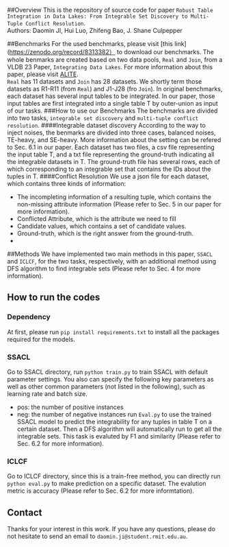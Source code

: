##Overview
This is the repository of source code for paper `Robust Table Integration in Data Lakes: From Integrable Set
Discovery to Multi-Tuple Conflict Resolution`.  
Authors: Daomin JI, Hui Luo, Zhifeng Bao, J. Shane Culpepper

##Benchmarks
For the used benchmarks, please visit [this link](https://zenodo.org/record/8313382） to download our benchmarks. The whole benmarks are created based on two data pools, `Real` and `Join`, from a VLDB 23 Paper, `Integrating Data Lakes`. For more information about this paper, please visit [ALITE](https://github.com/northeastern-datalab/alite).  
`Real` has 11 datasets and `Join` has 28 datasets. We shortly term those datasets as R1-R11 (from `Real`) and J1-J28 (fro `Join`). In original benchmarks, each dataset has several input tables to be integrated. In our paper, those input tables are first integrated into a single table T by outer-union as input of our tasks. 
###How to use our Benchmarks
The benchmarks are divided into two tasks, `integrable set discovery` and `multi-tuple conflict resolution`.
####Integrable dataset discovery
According to the way to inject noises, the benmarks are divided into three cases, balanced noises, TE-heavy, and SE-heavy. More information about the setting can be refered to Sec. 6.1 in our paper.
Each dataset has two files, a csv file representing the input table T, and a txt file representing the ground-truth indicating all the integrable datasets in T.
The ground-truth file has several rows, each of which corresponding to an integrable set that contains the IDs about the tuples in T.
####Conflict Resolution
We use a json file for each dataset, which contains three kinds of information:  
* The incompleting information of a resulting tuple, which contains the non-missing attribute information (Please refer to Sec. 5 in our paper for more information).  
* Conflicted Attribute, which is the attribute we need to fill
* Candidate values, which contains a set of candidate values.
* Ground-truth, which is the right answer from the ground-truth.
* 
##Methods
We have implemented two main methods in this paper, `SSACL` and `ICLCF`, for the two tasks, respectively, with an additional method using DFS algorithm to find integrable sets (Please refer to Sec. 4 for more information).
## How to run the codes
### Dependency
At first, please run `pip install requirements.txt` to install all the packages required for the models.
### SSACL
Go to SSACL directory, run `python train.py` to train SSACL with default parameter settings. You also can specify the following key parameters as well as other common parameters (not listed in the following), such as learning rate and batch size.  
* pos: the number of positive instances
* neg: the number of negative instances
run `Eval.py` to use the trained SSACL model to predict the integrability for any tuples in table T on a certain dataset. Then a DFS algorithm will automatically run to get all the integrable sets. This task is evaluted by F1 and similarity (Please refer to Sec. 6.2 for more information).
### ICLCF
Go to ICLCF directory, since this is a train-free method, you can directly run `python eval.py` to make prediction on a specific dataset. The evalution metric is accuracy (Please refer to Sec. 6.2 for  more informtation).
## Contact
Thanks for your interest in this work. If you have any questions, please do not hesitate to send an email to `daomin.ji@student.rmit.edu.au`. 